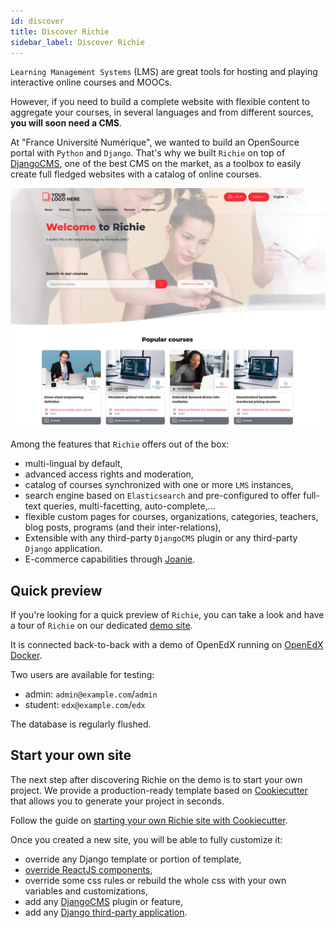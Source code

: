 ```yaml
---
id: discover
title: Discover Richie
sidebar_label: Discover Richie
---
```


`Learning Management Systems` (LMS) are great tools for hosting and playing interactive online
courses and MOOCs.

However, if you need to build a complete website with flexible content to aggregate your courses,
in several languages and from different sources, **you will soon need a CMS**.

At "France Université Numérique", we wanted to build an OpenSource portal with `Python` and
`Django`. That's why we built `Richie` on top of [DjangoCMS](https://www.django-cms.org), one of
the best CMS on the market, as a toolbox to easily create full fledged websites with a catalog of
online courses.

![screenshot of richie demo site](assets/images/demo-screenshot.jpg)

Among the features that `Richie` offers out of the box:

- multi-lingual by default,
- advanced access rights and moderation,
- catalog of courses synchronized with one or more `LMS` instances,
- search engine based on `Elasticsearch` and pre-configured to offer full-text queries,
  multi-facetting, auto-complete,...
- flexible custom pages for courses, organizations, categories, teachers, blog posts,
  programs (and their inter-relations),
- Extensible with any third-party `DjangoCMS` plugin or any third-party `Django` application.
- E-commerce capabilities through [Joanie](https://github.com/openfun/joanie).

## Quick preview

If you're looking for a quick preview of `Richie`, you can take a look and have a tour of
`Richie` on our dedicated [demo site](https://demo.richie.education).

It is connected back-to-back with a demo of OpenEdX running on
[OpenEdX Docker](https://github.com/openfun/openedx-docker).

Two users are available for testing:

- admin: `admin@example.com`/`admin`
- student: `edx@example.com`/`edx`

The database is regularly flushed.

## Start your own site

The next step after discovering Richie on the demo is to start your own project. We provide a
production-ready template based on [Cookiecutter](https://github.com/audreyr/cookiecutter) that
allows you to generate your project in seconds.

Follow the guide on [starting your own Richie site with Cookiecutter](./cookiecutter.md).

Once you created a new site, you will be able to fully customize it:

- override any Django template or portion of template,
- [override ReactJS components](./frontend-overrides.md),
- override some css rules or rebuild the whole css with your own variables and customizations,
- add any [DjangoCMS](https://www.django-cms.org) plugin or feature,
- add any [Django third-party application](https://djangopackages.org).
